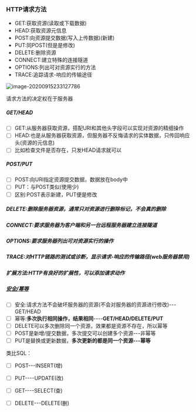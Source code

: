 ### HTTP请求方法

- GET:获取资源(读取或下载数据)
- HEAD:获取资源元信息
- POST:向资源提交数据(写入上传数据)(新建)
- PUT:同POST(但是是修改)
- DELETE:删除资源
- CONNECT:建立特殊的连接隧道
- OPTIONS:列出可对资源实行的方法
- TRACE:追踪请求-响应的传输途径

![image-20200915233127786](C:\Users\Admin\AppData\Roaming\Typora\typora-user-images\image-20200915233127786.png)

请求方法的决定权在于服务器

##### GET/HEAD

- [ ] GET:从服务器获取资源，搭配URI和其他头字段可以实现对资源的精细操作
- [ ] HEAD:也是从服务器获取资源，但服务器不反悔请求的实体数据，只传回响应头(资源的元信息)
- [ ] 比如检查文件是否存在，只发HEAD请求就可以

##### POST/PUT

- [ ] POST:向URI指定资源提交数据，数据放在body中
- [ ] PUT：与POST类似(使用少)
- [ ] 区别:POST表示新建，PUT便是修改

##### DELETE:删除服务器资源，通常只对资源进行删除标记，不会真的删除

##### CONNECT:要求服务器为客户端和另一台远程服务器建立连接隧道

##### OPTIONS:要求服务器列出可对资源实行的操作

##### TRACE:对HTTP链路的测试或诊断，显示请求-响应的传输路径(web服务器禁用)

##### 扩展方法:HTTP有良好的扩展性，可以添加请求动作

##### <u>安全/幂等</u>

- [ ] 安全:请求方法不会破坏服务器的资源(不会对服务器的资源进行修改)---GET/HEAD
- [ ] 幂等:**多次执行相同操作，结果相同**----**GET/HEAD/DELETE/PUT**
- [ ] DELETE可以多次删除同一个资源，效果都是资源不存在，所以幂等
- [ ] POST是新增/提交数据，多次提交可以创建多个资源---非幂等
- [ ] PUT是替换或更新数据，**多次更新的都是同一个资源---幂等**

类比SQL：

- [ ] POST---INSERT(增)
- [ ] PUT----UPDATE(改)
- [ ] GET----SELECT(查)
- [ ] DELETE---DELETE(删)


